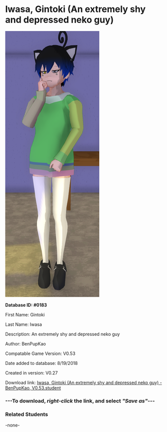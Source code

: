 # Iwasa, Gintoki (An extremely shy and depressed neko guy)

<img src="../../Files/Images/Iwasa, Gintoki (An extremely shy and depressed neko guy).png" title="Iwasa, Gintoki (An extremely shy and depressed neko guy) - BenPupKao, V0.53">

**Database ID: #0183**

First Name: Gintoki

Last Name: Iwasa

Description: An extremely shy and depressed neko guy

Author: BenPupKao

Compatable Game Version: V0.53

Date added to database: 8/19/2018

Created in version: V0.27

Download link: <a href="https://raw.githubusercontent.com/Arbiter1223/Daigaku-Gurashi-Custom-Students/master/Files/Student%20Files/Iwasa%2C%20Gintoki%20(An%20extremely%20shy%20and%20depressed%20neko%20guy)%20-%20BenPupKao%2C%20V0.53.student">Iwasa, Gintoki (An extremely shy and depressed neko guy) - BenPupKao, V0.53.student</a>

### ---**To download, _right-click_ the link, and select _"Save as"_**---

### Related Students

-none-
